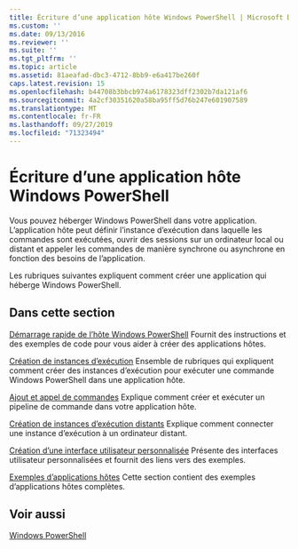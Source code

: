 ```yaml
---
title: Écriture d’une application hôte Windows PowerShell | Microsoft Docs
ms.custom: ''
ms.date: 09/13/2016
ms.reviewer: ''
ms.suite: ''
ms.tgt_pltfrm: ''
ms.topic: article
ms.assetid: 81aeafad-dbc3-4712-8bb9-e6a417be260f
caps.latest.revision: 15
ms.openlocfilehash: b44708b3bbcb974a6178323dff2302b7da121af6
ms.sourcegitcommit: 4a2cf30351620a58ba95ff5d76b247e601907589
ms.translationtype: MT
ms.contentlocale: fr-FR
ms.lasthandoff: 09/27/2019
ms.locfileid: "71323494"
---
```

# <a name="writing-a-windows-powershell-host-application"></a>Écriture d’une application hôte Windows PowerShell

Vous pouvez héberger Windows PowerShell dans votre application. L’application hôte peut définir l’instance d’exécution dans laquelle les commandes sont exécutées, ouvrir des sessions sur un ordinateur local ou distant et appeler les commandes de manière synchrone ou asynchrone en fonction des besoins de l’application.

Les rubriques suivantes expliquent comment créer une application qui héberge Windows PowerShell.

## <a name="in-this-section"></a>Dans cette section

[Démarrage rapide de l’hôte Windows PowerShell](./windows-powershell-host-quickstart.md) Fournit des instructions et des exemples de code pour vous aider à créer des applications hôtes.

[Création de instances d’exécution](./creating-runspaces.md) Ensemble de rubriques qui expliquent comment créer des instances d’exécution pour exécuter une commande Windows PowerShell dans une application hôte.

[Ajout et appel de commandes](./adding-and-invoking-commands.md) Explique comment créer et exécuter un pipeline de commande dans votre application hôte.

[Création de instances d’exécution distants](./creating-remote-runspaces.md) Explique comment connecter une instance d’exécution à un ordinateur distant.

[Création d’une interface utilisateur personnalisée](./creating-a-custom-user-interface.md) Présente des interfaces utilisateur personnalisées et fournit des liens vers des exemples.

[Exemples d’applications hôtes](./host-application-samples.md) Cette section contient des exemples d’applications hôtes complètes.

## <a name="see-also"></a>Voir aussi

[Windows PowerShell](https://msdn.microsoft.com/en-us/b41a2af3-aec1-402d-8e18-c2c26be461ff)
